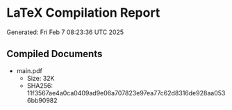 # LaTeX Compilation Report
Generated: Fri Feb  7 08:23:36 UTC 2025
## Compiled Documents
- main.pdf
  - Size: 32K
  - SHA256: 11f3567ae4a0ca0409ad9e06a707823e97ea77c62d8316de928aa0536bb90982
